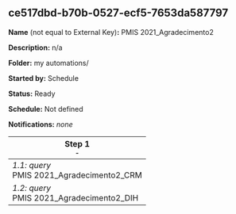 ## ce517dbd-b70b-0527-ecf5-7653da587797

**Name** (not equal to External Key)**:** PMIS 2021_Agradecimento2

**Description:** n/a

**Folder:** my automations/

**Started by:** Schedule

**Status:** Ready

**Schedule:** Not defined

**Notifications:** _none_


| Step 1<br>_<small>-</small>_ |
| --- |
| _1.1: query_<br>PMIS 2021_Agradecimento2_CRM |
| _1.2: query_<br>PMIS 2021_Agradecimento2_DIH |
